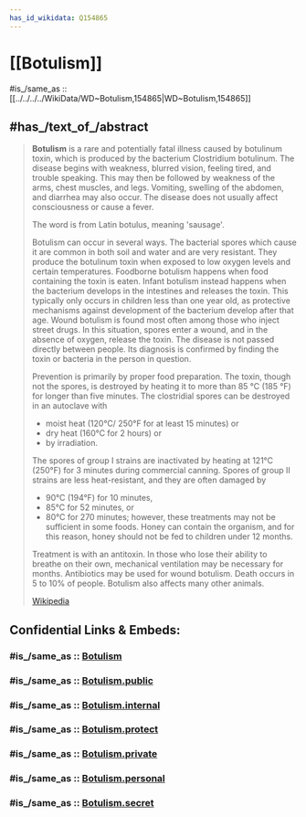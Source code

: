 ```yaml
---
has_id_wikidata: Q154865
---
```


# [[Botulism]] 

#is_/same_as :: [[../../../../WikiData/WD~Botulism,154865|WD~Botulism,154865]] 

## #has_/text_of_/abstract 

> **Botulism** is a rare and potentially fatal illness caused by botulinum toxin, 
> which is produced by the bacterium Clostridium botulinum. 
> The disease begins with weakness, blurred vision, feeling tired, and trouble speaking. 
> This may then be followed by weakness of the arms, chest muscles, and legs. 
> Vomiting, swelling of the abdomen, and diarrhea may also occur. 
> The disease does not usually affect consciousness or cause a fever.
>
> The word is from Latin botulus, meaning 'sausage'.
> 
> Botulism can occur in several ways. 
> The bacterial spores which cause it are common in both soil and water and are very resistant. 
> They produce the botulinum toxin when exposed to low oxygen levels and certain temperatures. 
> Foodborne botulism happens when food containing the toxin is eaten. 
> Infant botulism instead happens when the bacterium develops in the intestines 
> and releases the toxin. This typically only occurs in children less than one year old, 
> as protective mechanisms against development of the bacterium develop after that age. 
> Wound botulism is found most often among those who inject street drugs. 
> In this situation, spores enter a wound, and in the absence of oxygen, release the toxin. 
> The disease is not passed directly between people. 
> Its diagnosis is confirmed by finding the toxin or bacteria in the person in question.
>
> Prevention is primarily by proper food preparation. 
> The toxin, though not the spores, is 
> destroyed by heating it to more than 85 °C (185 °F) for longer than five minutes. 
> The clostridial spores can be destroyed in an autoclave with 
> - moist heat (120°C/ 250°F for at least 15 minutes) or 
> - dry heat (160°C for 2 hours) or 
> - by irradiation. 
> 
> The spores of group I strains are 
> inactivated by heating at 121°C (250°F) for 3 minutes during commercial canning. 
> Spores of group II strains are less heat-resistant, and they are often damaged by 
> - 90°C (194°F) for 10 minutes, 
> - 85°C for 52 minutes, or 
> - 80°C for 270 minutes; however, these treatments may not be sufficient in some foods. 
> Honey can contain the organism, and for this reason, 
> honey should not be fed to children under 12 months. 
> 
> Treatment is with an antitoxin. 
> In those who lose their ability to breathe on their own, 
> mechanical ventilation may be necessary for months. 
> Antibiotics may be used for wound botulism. Death occurs in 5 to 10% of people. 
> Botulism also affects many other animals. 
> 
>
> [Wikipedia](https://en.wikipedia.org/wiki/Botulism) 


## Confidential Links & Embeds: 

### #is_/same_as :: [Botulism](Botulism.md) 

### #is_/same_as :: [Botulism.public](/_public/bio/Medicine/Disease/Botulism.public.md) 

### #is_/same_as :: [Botulism.internal](/_internal/bio/Medicine/Disease/Botulism.internal.md) 

### #is_/same_as :: [Botulism.protect](/_protect/bio/Medicine/Disease/Botulism.protect.md) 

### #is_/same_as :: [Botulism.private](/_private/bio/Medicine/Disease/Botulism.private.md) 

### #is_/same_as :: [Botulism.personal](/_personal/bio/Medicine/Disease/Botulism.personal.md) 

### #is_/same_as :: [Botulism.secret](/_secret/bio/Medicine/Disease/Botulism.secret.md)

